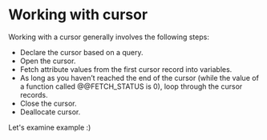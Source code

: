 # Working with cursor

Working with a cursor generally involves the following steps:
* Declare the cursor based on a query.
* Open the cursor.
* Fetch attribute values from the first cursor record into variables.
* As long as you haven’t reached the end of the cursor (while the value of a function called
@@FETCH_STATUS is 0), loop through the cursor records.
* Close the cursor.
* Deallocate cursor.

Let's examine example :)